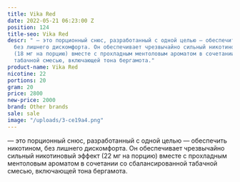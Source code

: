 ```yaml
---
title: Vika Red
date: 2022-05-21 06:23:00 Z
position: 124
title-seo: Vika Red
descr: " — это порционный снюс, разработанный с одной целью — обеспечить никотином,
  без лишнего дискомфорта. Он обеспечивает чрезвычайно сильный никотиновый эффект
  (18 мг на порцию) вместе с прохладным ментоловым ароматом в сочетании со сбалансированной
  табачной смесью, включающей тона бергамота."
product-name: Vika Red
nicotine: 22
portions: 20
gram: 20
price: 2800
new-price: 2000
brand: Other brands
sale: sale
image: "/uploads/3-ce19a4.png"
---
```


 — это порционный снюс, разработанный с одной целью — обеспечить никотином, без лишнего дискомфорта. Он обеспечивает чрезвычайно сильный никотиновый эффект (22 мг на порцию) вместе с прохладным ментоловым ароматом в сочетании со сбалансированной табачной смесью, включающей тона бергамота.